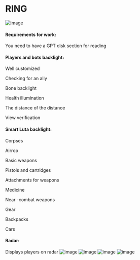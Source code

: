 # RING
![image](https://github.com/Boss-Gam/RING/assets/173392929/8f27c82d-958f-4014-824a-a85dc0022a85)

<h4>Requirements for work:</h4>


You need to have a GPT disk section for reading

<h4>Players and bots backlight:</h4>


Well customized

Checking for an ally

Bone backlight

Health illumination

The distance of the distance

View verification


<h4>Smart Luta backlight:</h4>

Corpses

Airrop

Basic weapons

Pistols and cartridges

Attachments for weapons

Medicine

Near -combat weapons

Gear

Backpacks

Cars

<h4>Radar:</h4>

Displays players on radar
![image](https://github.com/Boss-Gam/RING/assets/173392929/010972c7-9636-406f-948b-84060f11369b)
![image](https://github.com/Boss-Gam/RING/assets/173392929/8e55fcf6-3dc9-462d-800a-c19701362116)
![image](https://github.com/Boss-Gam/RING/assets/173392929/38347b7d-7d4d-478c-9ecf-d13282255106)
![image](https://github.com/Boss-Gam/RING/assets/173392929/41cfefb7-acd1-4ac0-a410-9eee52755e9c)


